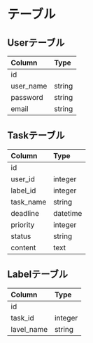 # テーブル
## Userテーブル<br>
|Column|Type|
|:---|:---|
|id||
|user_name|string|
|password|string|
|email|string|

## Taskテーブル<br>
|Column|Type|
|:---|:---|
|id||
|user_id|integer|
|label_id|integer|
|task_name|string|
|deadline|datetime|
|priority|integer|
|status|string|
|content|text|

## Labelテーブル<br>
|Column|Type|
|:---|:---|
|id||
|task_id|integer|
|lavel_name|string|
